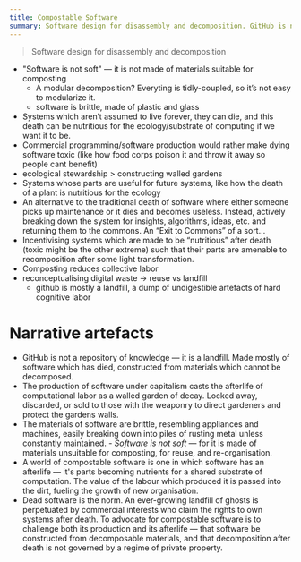 ```yaml
---
title: Compostable Software
summary: Software design for disassembly and decomposition. GitHub is not a repository of knowledge — it is a landfill. Made mostly of software which has died, constructed from materials which cannot be decomposed. Dead software is the norm. An ever-growing landfill of ghosts is perpetuated by commercial interests who claim the rights to own systems after death. To advocate for compostable software is to challenge both its production and its afterlife — that software be constructed from decomposable materials, and that decomposition after death is not governed by a regime of private property.
---
```


> Software design for disassembly and decomposition

- "Software is not soft" — it is not made of materials suitable for composting
    - A modular decomposition? Everyting is tidly-coupled, so it’s not easy to modularize it.
    - software is brittle, made of plastic and glass
- Systems which aren’t assumed to live forever, they can die, and this death can be nutritious for the ecology/substrate of computing if we want it to be.
- Commercial programming/software production would rather make dying software toxic (like how food corps poison it and throw it away so people cant benefit)
- ecological stewardship > constructing walled gardens
- Systems whose parts are useful for future systems, like how the death of a plant is nutritious for the ecology
- An alternative to the traditional death of software where either someone picks up maintenance or it dies and becomes useless. Instead, actively breaking down the system for insights, algorithms, ideas, etc. and returning them to the commons. An “Exit to Commons” of a sort…
- Incentivising systems which are made to be “nutritious” after death (toxic might be the other extreme) such that their parts are amenable to recomposition after some light transformation.
- Composting reduces collective labor
- reconceptualising digital waste -> reuse vs landfill
    - github is mostly a landfill, a dump of undigestible artefacts of hard cognitive labor

# Narrative artefacts
- GitHub is not a repository of knowledge — it is a landfill. Made mostly of software which has died, constructed from materials which cannot be decomposed.
- The production of software under capitalism casts the afterlife of computational labor as a walled garden of decay. Locked away, discarded, or sold to those with the weaponry to direct gardeners and protect the gardens walls.
- The materials of software are brittle, resembling appliances and machines, easily breaking down into piles of rusting metal unless constantly maintained. - *Software is not soft* — for it is made of materials unsuitable for composting, for reuse, and re-organisation.
- A world of compostable software is one in which software has an afterlife — it's parts becoming nutrients for a shared substrate of computation. The value of the labour which produced it is passed into the dirt, fueling the growth of new organisation.
- Dead software is the norm. An ever-growing landfill of ghosts is perpetuated by commercial interests who claim the rights to own systems after death. To advocate for compostable software is to challenge both its production and its afterlife — that software be constructed from decomposable materials, and that decomposition after death is not governed by a regime of private property.
